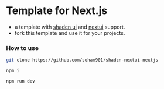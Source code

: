 # Template for Next.js

- a template with [shadcn ui](https://ui.shadcn.com) and [nextui](https://nextui.org) support.
- fork this template and use it for your projects.

### How to use

```bash
git clone https://github.com/soham901/shadcn-nextui-nextjs
```

```bash
npm i
```

```bash
npm run dev
```

